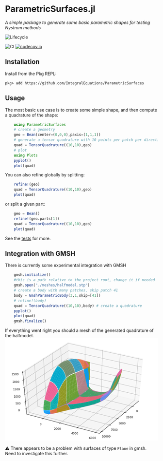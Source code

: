 # ParametricSurfaces.jl

*A simple package to generate some basic parametric shapes for testing Nystrom methods* 

![Lifecycle](https://img.shields.io/badge/lifecycle-experimental-orange.svg)<!--
![Lifecycle](https://img.shields.io/badge/lifecycle-maturing-blue.svg)
![Lifecycle](https://img.shields.io/badge/lifecycle-stable-green.svg)
![Lifecycle](https://img.shields.io/badge/lifecycle-retired-orange.svg)
![Lifecycle](https://img.shields.io/badge/lifecycle-archived-red.svg)
![Lifecycle](https://img.shields.io/badge/lifecycle-dormant-blue.svg) -->

![CI](https://github.com/IntegralEquations/ParametricSurfaces/workflows/CI/badge.svg?branch=master)
[![codecov.io](http://codecov.io/github/IntegralEquations/ParametricSurfaces.jl/coverage.svg?branch=master)](http://codecov.io/github/maltezfaria/ParametricSurfaces.jl?branch=master)

## Installation
Install from the Pkg REPL:
```
pkg> add https://github.com/IntegralEquations/ParametricSurfaces
```

## Usage

The most basic use case is to create some simple shape, and then compute a quadrature of the shape:
```julia
    using ParametricSurfaces
    # create a geometry 
    geo = Bean(center=(0,0,0),paxis=(1,1,1))
    # generate a tensor quadrature with 10 points per patch per direction
    quad = TensorQuadrature((10,10),geo)
    # plot 
    using Plots
    pyplot()
    plot(quad)
```
You can also refine globally by splitting:
```julia
    refine!(geo)
    quad = TensorQuadrature((10,10),geo)
    plot(quad)
```
or split a given part:
```julia
    geo = Bean()
    refine!(geo.parts[1])
    quad = TensorQuadrature((10,10),geo)
    plot(quad)
```

See the [tests](./test/runtests.jl) for more.

## Integration with GMSH

There is currently some experimental integration with GMSH
```julia
    gmsh.initialize()
    #this is a path relative to the project root, change it if needed
    gmsh.open("./meshes/halfmodel.stp")
    # create a body with many patches, skip patch 41
    body = GmshParametricBody(3,1,skip=[41])
    # refine!(body)
    quad = TensorQuadrature((10,10),body) # create a quadrature
    pyplot()
    plot(quad)
    gmsh.finalize()
```
If everything went right you should a mesh of the generated quadrature of the halfmodel.
![Clusters](docs/src/figures/airplane_gmsh.png "Airplane")

:warning: There appears to be a problem with surfaces of type `Plane` in gmsh. Need to investigate this further.

